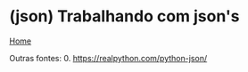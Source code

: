 # (json) Trabalhando com json's
[Home](../readme.md)

Outras fontes:
0. https://realpython.com/python-json/